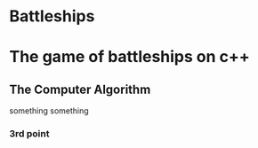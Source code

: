 # Battleships
# The game of battleships on c++

## The Computer Algorithm
something something

### 3rd point
